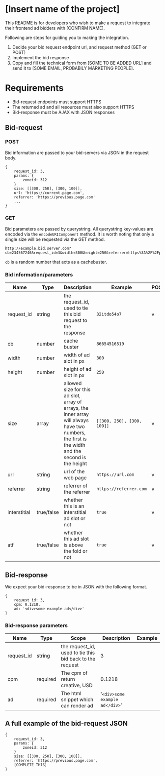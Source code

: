 # [Insert name of the project]

This README is for developers who wish to make a request to integrate their frontend ad bidders with [CONFIRM NAME].

Following are steps for guiding you to making the integration. 
1. Decide your bid request endpoint url, and request method (GET or POST)
2. Implement the bid response
3. Copy and fill the technical form from [SOME TO BE ADDED URL] and send it to [SOME EMAIL, PROBABILY MARKETING PEOPLE].

# Requirements

* Bid-request endpoints must support HTTPS
* The returned ad and all resources must also support HTTPS
* Bid-response must be AJAX with JSON responses

## Bid-request

### POST

Bid information are passed to your bid-servers via JSON in the request body.
```example json request body
{
    request_id: 3,
    params: {
    	zoneid: 312
    }
    size: [[300, 250], [300, 100]],
    url: 'https://current.page.com',
    referrer: 'https://previous.page.com'
    ...
}
``` 

### GET

Bid parameters are passed by querystring. All querystring key-values are encoded via the `encodeURIComponent` method. It is worth noting that only a single size will be requested via the GET method.
```example querystring
http://example.bid.server.com?cb=234567246&request_id=3&width=300&height=250&referrer=https%3A%2F%2Fprevious.page.com...

```
`cb` is a random number that acts as a cachebuster.

### Bid information/parameters

|Name|Type|Description|Example|POST|GET|
|---|---|---|---|---|---|
| request_id| string | the request_id, used to tie this bid request to the response | `32itdo54o7` | v | v |
| cb | number | cache buster | `86654516519` | | v |
| width | number | width of ad slot in px | `300` | | v |
| height | number | height of ad slot in px| `250` | | v |
| size | array | allowed size for this ad slot, array of arrays, the inner array will always have two numbers, the first is the width and the second is the height | `[[300, 250], [300, 100]]` | v | |
| url | string | url of the web page | `https://url.com` | v | v |
| referrer | string | referrer of the referrer | `https://referrer.com` | v | v |
| interstitial | true/false | whether this is an interstitial ad slot or not | `true` | v | v |
| atf | true/false | whether this ad slot is above the fold or not | `true` | v | v |

## Bid-response

We expect your bid-response to be in JSON with the following format.

```example response
{
    request_id: 3,
    cpm: 0.1218,
    ad: '<div>some example ad</div>'
}

```

### Bid-response parameters 

|Name|Type|Scope|Description|Example|
|---|---|---|---|---|
|request_id| string | the request_id, used to tie this bid back to the request| 3 |
|cpm|required|The cpm of return creative, USD| 0.1218 |
|ad|required|The html snippet which can render ad|'`<div>some example ad</div>`'|

## A full example of the bid-request JSON

```an full example of the json request body
{
    request_id: 3,
    params: {
    	zoneid: 312
    }
    size: [[300, 250], [300, 100]],
    referrer: 'https://previous.page.com',
    [COMPLETE THIS]
}
``` 

